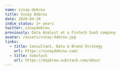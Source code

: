 ```yaml
---
name: vinay-debrou
title: Vinay Débrou
date: 2020-04-28
indie_status: 2+ years
twitter: vinaydebrou
previously: Data Analyst at a Fintech SaaS company
avatar: /assets/vinay-debrou.jpg
links:
  - title: Consultant, Data & Brand Strategy
    url: https://vinaydebrou.com/
  - title: Substack
    url: https://daybrew.substack.com/about
---
```

